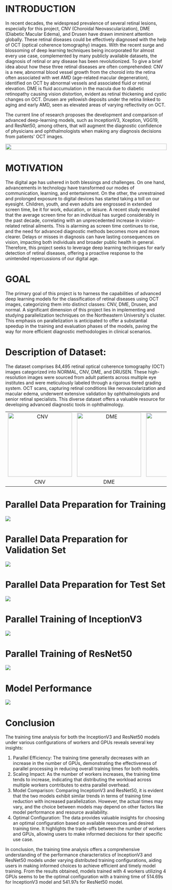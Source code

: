 # INTRODUCTION

In recent decades, the widespread prevalence of several retinal lesions, especially for this project, CNV (Choroidal Neovascularization), DME (Diabetic Macular Edema), and Drusen have drawn imminent attention globally. These retinal diseases could be effectively diagnosed with the help of OCT (optical coherence tomography) images. With the recent surge and blossoming of deep learning techniques being incorporated for almost every use case, complemented by many publicly available datasets, the diagnosis of retinal or any disease has been revolutionized. To give a brief idea about how these three retinal diseases are often comprehended: CNV is a new, abnormal blood vessel growth from the choroid into the retina often associated with wet AMD (age-related macular degeneration), identified on OCT by abnormal vessels and associated fluid or retinal elevation. DME is fluid accumulation in the macula due to diabetic retinopathy causing vision distortion, evident as retinal thickening and cystic changes on OCT. Drusen are yellowish deposits under the retina linked to aging and early AMD, seen as elevated areas of varying reflectivity on OCT.

The current line of research proposes the development and comparison of advanced deep-learning models, such as InceptionV3, Xception, VGG19, and ResNet50, among others, that will augment the diagnostic confidence of physicians and ophthalmologists when making any diagnosis decisions from patients' OCT images.

<div style="display: flex; justify-content: space-between;">
  <img src="Images/Optical Coherence Tomography Images.png" style="width: 100%;">
</div>

# MOTIVATION

The digital age has ushered in both blessings and challenges. On one hand, advancements in technology have transformed our modes of communication, learning, and entertainment. On the other, the unrestrained and prolonged exposure to digital devices has started taking a toll on our eyesight. Children, youth, and even adults are engrossed in extended screen time, be it for work, education, or leisure. A recent study revealed that the average screen time for an individual has surged considerably in the past decade, correlating with an unprecedented increase in vision-related retinal ailments. This is alarming as screen time continues to rise, and the need for advanced diagnostic methods becomes more and more clearer. Delays or misses in diagnosis can have lasting consequences on vision, impacting both individuals and broader public health in general. Therefore, this project seeks to leverage deep learning techniques for early detection of retinal diseases, offering a proactive response to the unintended repercussions of our digital age.

# GOAL

The primary goal of this project is to harness the capabilities of advanced deep learning models for the classification of retinal diseases using OCT images, categorizing them into distinct classes: CNV, DME, Drusen, and normal. A significant dimension of this project lies in implementing and studying parallelization techniques on the Northeastern University's cluster. This emphasis on parallelization is anticipated to offer a substantial speedup in the training and evaluation phases of the models, paving the way for more efficient diagnostic methodologies in clinical scenarios.

# Description of Dataset:

The dataset comprises 84,495 retinal optical coherence tomography (OCT) images categorized into NORMAL, CNV, DME, and DRUSEN. These high-resolution images were sourced from adult patients across multiple eye institutes and were meticulously labeled through a rigorous tiered grading system. OCT scans, capturing retinal conditions like neovascularization and macular edema, underwent extensive validation by ophthalmologists and senior retinal specialists. This diverse dataset offers a valuable resource for developing advanced diagnostic tools in ophthalmology.

<table style="margin: 0; padding: 0; border-collapse: collapse;">
  <tr>
    <td style="text-align: center;"><img src="Images/CNV.jpg" width="200" height="200" alt="CNV"></td>
    <td style="text-align: center;"><img src="Images/DME.jpg" width="200" height="200" alt="DME"></td>
    <td style="text-align: center;"><img src="Images/DRUSEN.jpg" width="200" height="200" alt="DRUSEN"></td>
    <td style="text-align: center;"><img src="Images/NORMAL.jpg" width="200" height="200" alt="NORMAL"></td>
  </tr>
  <tr>
    <td style="text-align: center;">CNV</td>
    <td style="text-align: center;">DME</td>
    <td style="text-align: center;">DRUSEN</td>
    <td style="text-align: center;">NORMAL</td>
  </tr>
</table>

# Parallel Data Preparation for Training

<div style="display: flex; justify-content: space-between;">
  <img src="Images/Parallel Data Preparation for Training.png">
</div>

# Parallel Data Preparation for Validation Set 

<div style="display: flex; justify-content: space-between;">
  <img src="Images/Parallel Data Preparation for Validation.png">
</div>

# Parallel Data Preparation for Test Set 

<div style="display: flex; justify-content: space-between;">
  <img src="Images/Parallel Copying of Test Data.png">
</div>

# Parallel Training of InceptionV3

<div style="display: flex; justify-content: space-between;">
  <img src="Images/InceptionV3 Training.png">
</div>

# Parallel Training of ResNet50

<div style="display: flex; justify-content: space-between;">
  <img src="Images/ResNet50 Training.png">
</div>

# Model Performance

<div style="display: flex; justify-content: space-between;">
  <img src="Images/Model Perfomance.png">
</div>

# Conclusion

The training time analysis for both the InceptionV3 and ResNet50 models under various configurations of workers and GPUs reveals several key insights:

1.	Parallel Efficiency: The training time generally decreases with an increase in the number of GPUs, demonstrating the effectiveness of parallel processing in reducing overall training times for both models.
2.	Scaling Impact: As the number of workers increases, the training time tends to increase, indicating that distributing the workload across multiple workers contributes to extra parallel overhead.
3.	Model Comparison: Comparing InceptionV3 and ResNet50, it is evident that the two models exhibit similar trends in terms of training time reduction with increased parallelization. However, the actual times may vary, and the choice between models may depend on other factors like model performance and resource availability.
4.	Optimal Configuration: The data provides valuable insights for choosing an optimal configuration based on available resources and desired training time. It highlights the trade-offs between the number of workers and GPUs, allowing users to make informed decisions for their specific use case.

In conclusion, the training time analysis offers a comprehensive understanding of the performance characteristics of InceptionV3 and ResNet50 models under varying distributed training configurations, aiding users in making informed choices to achieve efficient and timely model training. From the results obtained, models trained with 4 workers utilizing 4 GPUs seems to be the optimal configuration with a training time of 514.69s for InceptionV3 model and 541.97s for ResNet50 model.




